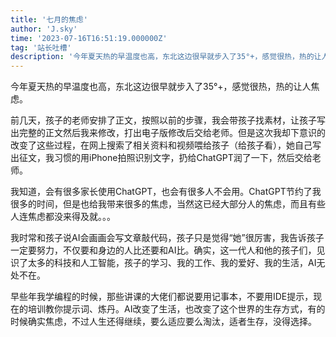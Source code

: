 ```yaml
---
title: '七月的焦虑'
author: 'J.sky'
time: '2023-07-16T16:51:19.000000Z'
tag: '站长吐槽'
description: '今年夏天热的早温度也高，东北这边很早就步入了35°+，感觉很热，热的让人焦虑。'
---
```


今年夏天热的早温度也高，东北这边很早就步入了35°+，感觉很热，热的让人焦虑。

前几天，孩子的老师安排了正文，按照以前的步骤，我会带孩子找素材，让孩子写出完整的正文然后我来修改，打出电子版修改后交给老师。但是这次我却下意识的改变了这些过程，在网上搜索了相关资料和视频喂给孩子（给孩子看），她自己写出征文，我习惯的用iPhone拍照识别文字，扔给ChatGPT润了一下，然后交给老师。

我知道，会有很多家长使用ChatGPT，也会有很多人不会用。ChatGPT节约了我很多的时间，但是也给我带来很多的焦虑，当然这已经大部分人的焦虑，而且有些人连焦虑都没来得及就。。。

我时常和孩子说AI会画画会写文章敲代码，孩子只是觉得“她”很厉害，我告诉孩子一定要努力，不仅要和身边的人比还要和AI比。确实，这一代人和他的孩子们，见识了太多的科技和人工智能，孩子的学习、我的工作、我的爱好、我的生活，AI无处不在。

早些年我学编程的时候，那些讲课的大佬们都说要用记事本，不要用IDE提示，现在的培训教你提示词、炼丹。AI改变了生活，也改变了这个世界的生存方式，有的时候确实焦虑，不过人生还得继续，要么适应要么淘汰，适者生存，没得选择。